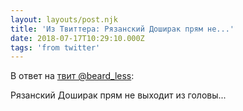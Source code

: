 ```yaml
---
layout: layouts/post.njk
title: 'Из Твиттера: Рязанский Доширак прям не...'
date: 2018-07-17T10:29:10.000Z
tags: 'from twitter'
---
```

В ответ на [твит @beard_less](https://twitter.com/_/status/1019141685081669632):

Рязанский Доширак прям не выходит из головы...
